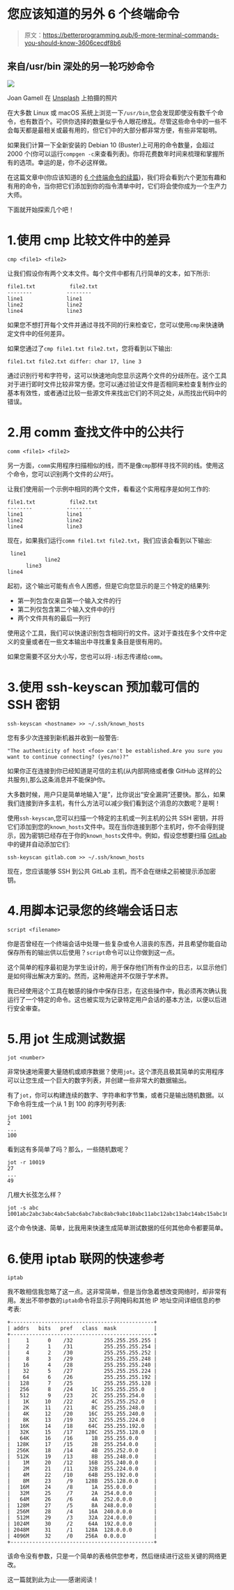 # 您应该知道的另外 6 个终端命令

> 原文：<https://betterprogramming.pub/6-more-terminal-commands-you-should-know-3606cecdf8b6>

## 来自/usr/bin 深处的另一轮巧妙命令

![](img/43540378f665d7321e0e8e9548a18f92.png)

Joan Gamell 在 [Unsplash](https://unsplash.com/s/photos/code?utm_source=unsplash&utm_medium=referral&utm_content=creditCopyText) 上拍摄的照片

在大多数 Linux 或 macOS 系统上浏览一下`/usr/bin`,您会发现即使没有数千个命令，也有数百个。可供你选择的数量似乎令人眼花缭乱。尽管这些命令中的一些不会每天都是最相关或最有用的，但它们中的大部分都非常方便，有些非常聪明。

如果我们计算一下全新安装的 Debian 10 (Buster)上可用的命令数量，会超过 2000 个(你可以运行`compgen -c`来查看列表)。你将花费数年时间来梳理和掌握所有的选项。幸运的是，你不必这样做。

在这篇文章中(你应该知道的 [6 个终端命令的续篇](/6-terminal-commands-you-should-know-8e9767bdfec))，我们将会看到六个更加有趣和有用的命令，当你把它们添加到你的指令清单中时，它们将会使你成为一个生产力大师。

下面就开始探索几个吧！

# 1.使用 cmp 比较文件中的差异

```
cmp <file1> <file2>
```

让我们假设你有两个文本文件。每个文件中都有几行简单的文本，如下所示:

```
file1.txt           file2.txt
--------           --------
line1              line1
line2              line2
line4              line3
```

如果您不想打开每个文件并通过寻找不同的行来检查它，您可以使用`cmp`来快速确定文件中的任何差异。

如果您通过了`cmp file1.txt file2.txt`，您将看到以下输出:

```
file1.txt file2.txt differ: char 17, line 3
```

通过识别行号和字符号，这可以快速地向您显示这两个文件的分歧所在。这个工具对于进行即时文件比较非常方便。您可以通过验证文件是否相同来检查复制作业的基本有效性，或者通过比较一些源文件来找出它们的不同之处，从而找出代码中的错误。

# 2.用 comm 查找文件中的公共行

```
comm <file1> <file2>
```

另一方面，`comm`实用程序扫描相似的线，而不是像`cmp`那样寻找不同的线。使用这个命令，您可以识别两个文件的*公共*行。

让我们使用前一个示例中相同的两个文件，看看这个实用程序是如何工作的:

```
file1.txt           file2.txt
--------           --------
line1              line1
line2              line2
line4              line3
```

现在，如果我们运行`comm file1.txt file2.txt`，我们应该会看到以下输出:

```
 line1
            line2
      line3
line4
```

起初，这个输出可能有点令人困惑，但是它向您显示的是三个特定的结果列:

*   第一列包含仅来自第一个输入文件的行
*   第二列仅包含第二个输入文件中的行
*   两个文件共有的最后一列行

使用这个工具，我们可以快速识别包含相同行的文件。这对于查找在多个文件中定义的变量或者在一些文本输出中寻找重复条目是很有用的。

如果您需要不区分大小写，您也可以将`-i`标志传递给`comm`。

# 3.使用 ssh-keyscan 预加载可信的 SSH 密钥

```
ssh-keyscan <hostname> >> ~/.ssh/known_hosts
```

您有多少次连接到新机器并收到一般警告:

```
"The authenticity of host <foo> can't be established.Are you sure you want to continue connecting? (yes/no)?"
```

如果你正在连接到你已经知道是可信的主机(从内部网络或者像 GitHub 这样的公共服务),那么这条消息并不能保护你。

大多数时候，用户只是简单地输入“是”，比你说出“安全漏洞”还要快。那么，如果我们连接到许多主机，有什么方法可以减少我们看到这个消息的次数呢？是啊！

使用`ssh-keyscan`,您可以扫描一个特定的主机或一列主机的公共 SSH 密钥，并将它们添加到您的`known_hosts`文件中。现在当你连接到那个主机时，你不会得到提示，因为密钥已经存在于你的`known_hosts`文件中。例如，假设您想要扫描 [GitLab](https://about.gitlab.com/) 中的键并自动添加它们:

```
ssh-keyscan gitlab.com >> ~/.ssh/known_hosts
```

现在，您应该能够 SSH 到公共 GitLab 主机，而不会在继续之前被提示添加密钥。

# 4.用脚本记录您的终端会话日志

```
script <filename>
```

你是否曾经在一个终端会话中处理一些复杂或令人沮丧的东西，并且希望你能自动保存所有的输出供以后使用？`script`命令可以让你做到这一点。

这个简单的程序最初是为学生设计的，用于保存他们所有作业的日志，以显示他们是如何得出解决方案的。然而，这种用途并不仅限于学术界。

我已经使用这个工具在敏感的操作中保存日志，在这些操作中，我必须再次确认我运行了一个特定的命令。这也被实现为记录特定用户会话的基本方法，以便以后进行安全审查。

# 5.用 jot 生成测试数据

```
jot <number>
```

非常快速地需要大量随机或顺序数据？使用`jot`。这个漂亮且极其简单的实用程序可以让您生成一个巨大的数字列表，并创建一些非常大的数据输出。

有了`jot`，你可以构建连续的数字、字符串和字节集，或者只是输出随机数据。以下命令将生成一个从 1 到 100 的序列号列表:

```
jot 1001
2
...
100
```

看到这有多简单了吗？那么，一些随机数呢？

```
jot -r 10019
27
...
49
```

几根大长弦怎么样？

```
jot -s abc 1001abc2abc3abc4abc5abc6abc7abc8abc9abc10abc11abc12abc13abc14abc15abc16abc17abc18abc19abc20abc21abc22abc23abc24abc25abc26abc27abc28abc29abc30abc31abc32abc33abc34abc35abc36abc37abc38abc39abc40abc41abc42abc43abc44abc45abc46abc47abc48abc49abc50abc51abc52abc53abc54abc55abc56abc57abc58abc59abc60abc61abc62abc63abc64abc65abc66abc67abc68abc69abc70abc71abc72abc73abc74abc75abc76abc77abc78abc79abc80abc81abc82abc83abc84abc85abc86abc87abc88abc89abc90abc91abc92abc93abc94abc95abc96abc97abc98abc99abc100
```

这个命令快速、简单，比我用来快速生成简单测试数据的任何其他命令都要简单。

# 6.使用 iptab 联网的快速参考

```
iptab
```

我不敢相信我忽略了这一点。这非常简单，但是当你急着想改变网络时，却非常有用。发出不带参数的`iptab`命令将显示子网掩码和其他 IP 地址空间详细信息的参考表:

```
+----------------------------------------------+
| addrs   bits   pref   class  mask            |
+----------------------------------------------+
|     1      0    /32          255.255.255.255 |
|     2      1    /31          255.255.255.254 |
|     4      2    /30          255.255.255.252 |
|     8      3    /29          255.255.255.248 |
|    16      4    /28          255.255.255.240 |
|    32      5    /27          255.255.255.224 |
|    64      6    /26          255.255.255.192 |
|   128      7    /25          255.255.255.128 |
|   256      8    /24      1C  255.255.255.0   |
|   512      9    /23      2C  255.255.254.0   |
|    1K     10    /22      4C  255.255.252.0   |
|    2K     11    /21      8C  255.255.248.0   |
|    4K     12    /20     16C  255.255.240.0   |
|    8K     13    /19     32C  255.255.224.0   |
|   16K     14    /18     64C  255.255.192.0   |
|   32K     15    /17    128C  255.255.128.0   |
|   64K     16    /16      1B  255.255.0.0     |
|  128K     17    /15      2B  255.254.0.0     |
|  256K     18    /14      4B  255.252.0.0     |
|  512K     19    /13      8B  255.248.0.0     |
|    1M     20    /12     16B  255.240.0.0     |
|    2M     21    /11     32B  255.224.0.0     |
|    4M     22    /10     64B  255.192.0.0     |
|    8M     23     /9    128B  255.128.0.0     |
|   16M     24     /8      1A  255.0.0.0       |
|   32M     25     /7      2A  254.0.0.0       |
|   64M     26     /6      4A  252.0.0.0       |
|  128M     27     /5      8A  248.0.0.0       |
|  256M     28     /4     16A  240.0.0.0       |
|  512M     29     /3     32A  224.0.0.0       |
| 1024M     30     /2     64A  192.0.0.0       |
| 2048M     31     /1    128A  128.0.0.0       |
| 4096M     32     /0    256A  0.0.0.0         |
+----------------------------------------------+
```

该命令没有参数，只是一个简单的表格供您参考，然后继续进行这些关键的网络更改。

这一篇就到此为止——感谢阅读！